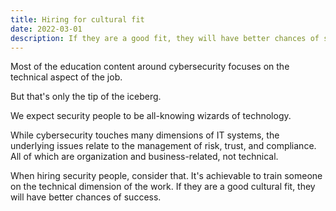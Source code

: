 ```yaml
---
title: Hiring for cultural fit 
date: 2022-03-01
description: If they are a good fit, they will have better chances of success.
---
```


Most of the education content around cybersecurity focuses on the technical aspect of the job.

But that's only the tip of the iceberg.

We expect security people to be all-knowing wizards of technology. 

While cybersecurity touches many dimensions of IT systems, the underlying issues relate to the management of risk, trust, and compliance. All of which are organization and business-related, not technical.

When hiring security people, consider that. It's achievable to train someone on the technical dimension of the work. If they are a good cultural fit, they will have better chances of success.
